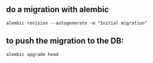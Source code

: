 ## do a migration with alembic

`alembic revision --autogenerate -m "Initial migration"`

## to push the migration to the DB:

`alembic upgrade head`